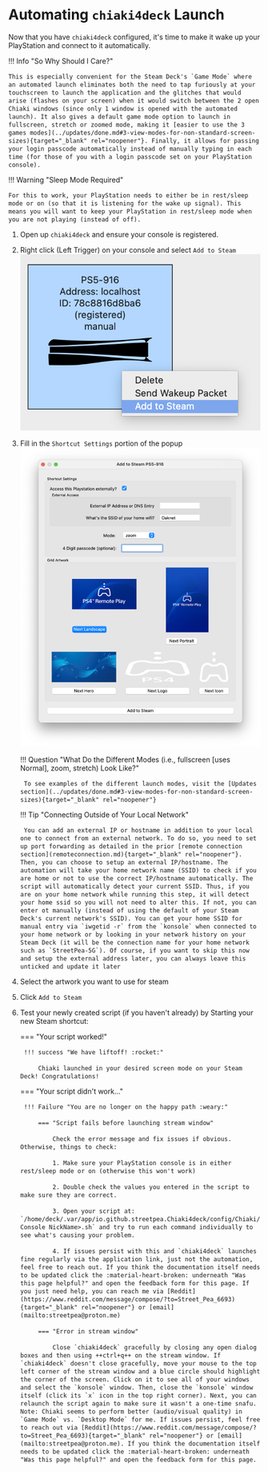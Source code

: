 # Automating `chiaki4deck` Launch

Now that you have `chiaki4deck` configured, it's time to make it wake up your PlayStation and connect to it automatically. 

!!! Info "So Why Should I Care?"

    This is especially convenient for the Steam Deck's `Game Mode` where an automated launch eliminates both the need to tap furiously at your touchscreen to launch the application and the glitches that would arise (flashes on your screen) when it would switch between the 2 open Chiaki windows (since only 1 window is opened with the automated launch). It also gives a default game mode option to launch in fullscreen, stretch or zoomed mode, making it [easier to use the 3 games modes](../updates/done.md#3-view-modes-for-non-standard-screen-sizes){target="_blank" rel="noopener"}. Finally, it allows for passing your login passcode automatically instead of manually typing in each time (for those of you with a login passcode set on your PlayStation console).


!!! Warning "Sleep Mode Required"

    For this to work, your PlayStation needs to either be in rest/sleep mode or on (so that it is listening for the wake up signal). This means you will want to keep your PlayStation in rest/sleep mode when you are not playing (instead of off).

1. Open up `chiaki4deck` and ensure your console is registered.
2. Right click (Left Trigger) on your console and select `Add to Steam`
    ![Right Click](images/AddToSteam.png)
3. Fill in the `Shortcut Settings` portion of the popup
    ![Add to Steam Dialog](images/AddToSteam_Dialog.png)

    !!! Question "What Do the Different Modes (i.e., fullscreen [uses Normal], zoom, stretch) Look Like?"

        To see examples of the different launch modes, visit the [Updates section](../updates/done.md#3-view-modes-for-non-standard-screen-sizes){target="_blank" rel="noopener"}

    !!! Tip "Connecting Outside of Your Local Network"

        You can add an external IP or hostname in addition to your local one to connect from an external network. To do so, you need to set up port forwarding as detailed in the prior [remote connection section](remoteconnection.md){target="_blank" rel="noopener"}. Then, you can choose to setup an external IP/hostname. The automation will take your home network name (SSID) to check if you are home or not to use the correct IP/hostname automatically. The script will automatically detect your current SSID. Thus, if you are on your home network while running this step, it will detect your home ssid so you will not need to alter this. If not, you can enter ot manually (instead of using the default of your Steam Deck's current network's SSID). You can get your home SSID for manual entry via `iwgetid -r` from the `konsole` when connected to your home network or by looking in your network history on your Steam Deck (it will be the connection name for your home network such as `StreetPea-5G`). Of course, if you want to skip this now and setup the external address later, you can always leave this unticked and update it later

4. Select the artwork you want to use for steam
5. Click `Add to Steam`        
6. Test your newly created script (if you haven't already) by Starting your new Steam shortcut:

    === "Your script worked!"
    
        !!! success "We have liftoff! :rocket:"

            Chiaki launched in your desired screen mode on your Steam Deck! Congratulations!

    === "Your script didn't work..."

        !!! Failure "You are no longer on the happy path :weary:"

            === "Script fails before launching stream window"

                Check the error message and fix issues if obvious. Otherwise, things to check:
                
                1. Make sure your PlayStation console is in either rest/sleep mode or on (otherwise this won't work)
                
                2. Double check the values you entered in the script to make sure they are correct.
                
                3. Open your script at: `/home/deck/.var/app/io.github.streetpea.Chiaki4deck/config/Chiaki/<My Console NickName>.sh` and try to run each command individually to see what's causing your problem.
                
                4. If issues persist with this and `chiaki4deck` launches fine regularly via the application link, just not the automation, feel free to reach out. If you think the documentation itself needs to be updated click the :material-heart-broken: underneath "Was this page helpful?" and open the feedback form for this page. If you just need help, you can reach me via [Reddit](https://www.reddit.com/message/compose/?to=Street_Pea_6693){target="_blank" rel="noopener"} or [email](mailto:streetpea@proton.me)

            === "Error in stream window"
 
                Close `chiaki4deck` gracefully by closing any open dialog boxes and then using ++ctrl+q++ on the stream window. If `chiaki4deck` doesn't close gracefully, move your mouse to the top left corner of the stream window and a blue circle should highlight the corner of the screen. Click on it to see all of your windows and select the `konsole` window. Then, close the `konsole` window itself (click its `x` icon in the top right corner). Next, you can relaunch the script again to make sure it wasn't a one-time snafu. Note: Chiaki seems to perform better (audio/visual quality) in `Game Mode` vs. `Desktop Mode` for me. If issues persist, feel free to reach out via [Reddit](https://www.reddit.com/message/compose/?to=Street_Pea_6693){target="_blank" rel="noopener"} or [email](mailto:streetpea@proton.me). If you think the documentation itself needs to be updated click the :material-heart-broken: underneath "Was this page helpful?" and open the feedback form for this page.